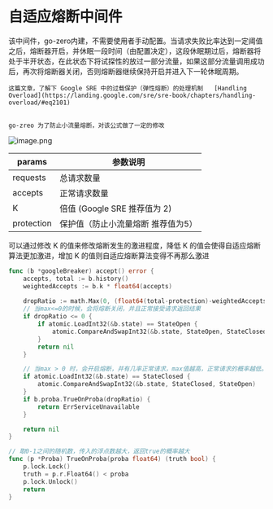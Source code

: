 # 自适应熔断中间件 

该中间件，go-zero内建，不需要使用者手动配置。当请求失败比率达到一定阈值之后，熔断器开启，并休眠一段时间（由配置决定），这段休眠期过后，熔断器将处于半开状态，在此状态下将试探性的放过一部分流量，如果这部分流量调用成功后，再次将熔断器关闭，否则熔断器继续保持开启并进入下一轮休眠周期。




	这篇文章，了解下 Google SRE 中的过载保护（弹性熔断）的处理机制   [Handling Overload](https://landing.google.com/sre/sre-book/chapters/handling-overload/#eq2101)


	go-zreo 为了防止小流量熔断，对该公式做了一定的修改 
![image.png](https://cdn.nlark.com/yuque/0/2020/png/112627/1603417468020-1cfe4a08-461a-462a-9bee-2576ec4955b6.png#align=left&display=inline&height=51&margin=%5Bobject%20Object%5D&name=image.png&originHeight=51&originWidth=691&size=8718&status=done&style=none&width=691)

| **params** | **参数说明** |
| --- | --- |
| requests | 总请求数量 |
| accepts | 正常请求数量 |
| K | 倍值 (Google SRE 推荐值为 2) |
| protection | 保护值（防止小流量熔断 推荐值为5） |



可以通过修改 K 的值来修改熔断发生的激进程度，降低 K 的值会使得自适应熔断算法更加激进，增加 K 的值则自适应熔断算法变得不再那么激进


```go
func (b *googleBreaker) accept() error {
	accepts, total := b.history()
	weightedAccepts := b.k * float64(accepts)
  
	dropRatio := math.Max(0, (float64(total-protection)-weightedAccepts)/float64(total+1))
    // 当max<=0的时候，会将熔断关闭，并且正常接受请求返回结果
	if dropRatio <= 0 {
		if atomic.LoadInt32(&b.state) == StateOpen {
			atomic.CompareAndSwapInt32(&b.state, StateOpen, StateClosed)
		}
		return nil
	}

 	// 当max > 0 时，会开启熔断，并有几率正常请求，max值越高，正常请求的概率越低。
	if atomic.LoadInt32(&b.state) == StateClosed {
		atomic.CompareAndSwapInt32(&b.state, StateClosed, StateOpen)
	}
	if b.proba.TrueOnProba(dropRatio) {
		return ErrServiceUnavailable
	}

	return nil
}

// 取0-1之间的随机数，传入的浮点数越大，返回true的概率越大
func (p *Proba) TrueOnProba(proba float64) (truth bool) {
	p.lock.Lock()
	truth = p.r.Float64() < proba 
	p.lock.Unlock()
	return
}
```


<Vssue title="自适应熔断中间件" />
